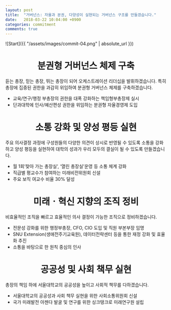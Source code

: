 ```yaml
---
layout: post
title:  "거버넌스: 자율과 분권, 다양성이 실현되는 거버넌스 구조를 만들겠습니다."
date:   2018-03-22 10:04:00 +0900
categories: commitment
comments: true
---
```


![Start]({{ "/assets/images/commit-04.png" | absolute_url }})

# <center>분권형 거버넌스 체제 구축</center>

듣는 총장, 믿는 총장, 뛰는 총장이 되어 오케스트레이션 리더십을 발휘하겠습니다. 특히 총장에 집중된 권한을 과감히 위임하여 분권형 거버넌스 체제를 구축하겠습니다.  

* 교육/연구/행정 부총장의 권한을 대폭 강화하는 책임형부총장제 실시
* 단과대학에 인사/예산편성 권한을 위임하는 분권형 자율경영제 도입

# <center>소통 강화 및 양성 평등 실현</center>

주요 의사결정 과정에 구성원들의 다양한 의견이 상시로 반영될 수 있도록 소통을 강화하고 양성 평등을 실현하여 대학의 성과가 우리 모두의 결실이 될 수 있도록 만들겠습니다.

* 월 1회‘찾아 가는 총장실’, ‘열린 총장실’운영 등 소통 체계 강화
* 직급별 평교수가 참여하는 미래비전위원회 신설
* 주요 보직 여교수 비율 30% 달성

# <center>미래ㆍ혁신 지향의 조직 정비</center>

비효율적인 조직을 빠르고 효율적인 의사 결정이 가능한 조직으로 정비하겠습니다.

* 전문성 강화를 위한 행정부총장, CFO, CIO 도입 및 직원 부본부장 임명
* SNU Extension(생애전주기교육원), 데이터전략센터 등을 통한 재정 강화 및 효율화 추진
* 소통을 바탕으로 한 원칙 중심의 인사

# <center>공공성 및 사회 책무 실현</center>

총장의 책임 하에 서울대학교의 공공성을 높이고 사회적 책무를 다하겠습니다.

* 서울대학교의 공공성과 사회 책무 실현을 위한 사회소통위원회 신설
* 국가 미래발전 아젠다 발굴 및 연구를 위한 싱크탱크로 미래연구원 설립
